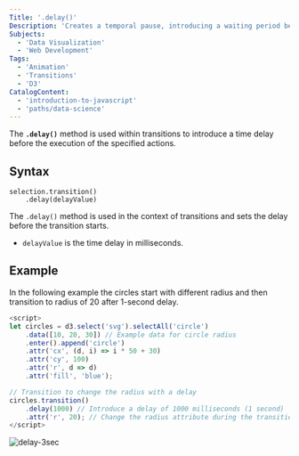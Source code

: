 ```yaml
---
Title: '.delay()'
Description: 'Creates a temporal pause, introducing a waiting period before executing subsequent actions.' 
Subjects: 
  - 'Data Visualization'
  - 'Web Development'
Tags: 
  - 'Animation'
  - 'Transitions'
  - 'D3'
CatalogContent: 
  - 'introduction-to-javascript'
  - 'paths/data-science'
---
```


The **`.delay()`** method is used within transitions to introduce a time delay before the execution of the specified actions.

## Syntax

```pseudo
selection.transition()
    .delay(delayValue)
```
The `.delay()` method is used in the context of transitions and sets the delay before the transition starts.
- `delayValue` is the time delay in milliseconds.

## Example

In the following example the circles start with different radius and then transition to radius of 20 after 1-second delay.

```js
<script>
let circles = d3.select('svg').selectAll('circle')
    .data([10, 20, 30]) // Example data for circle radius
    .enter().append('circle')
    .attr('cx', (d, i) => i * 50 + 30)
    .attr('cy', 100)
    .attr('r', d => d)
    .attr('fill', 'blue');

// Transition to change the radius with a delay
circles.transition()
    .delay(1000) // Introduce a delay of 1000 milliseconds (1 second)
    .attr('r', 20); // Change the radius attribute during the transition
</script>

```
![delay-3sec](https://github.com/thomasvlachos/docs/assets/32740965/cd39538d-985f-41af-a4a1-634d0fc13557)






